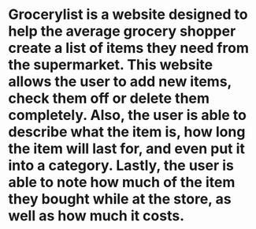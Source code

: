 # Grocerylist is a website designed to help the average grocery shopper create a list of items they need from the supermarket. This website allows the user to add new items, check them off or delete them completely. Also, the user is able to describe what the item is, how long the item will last for, and even put it into a category. Lastly, the user is able to note how much of the item they bought while at the store, as well as how much it costs.
